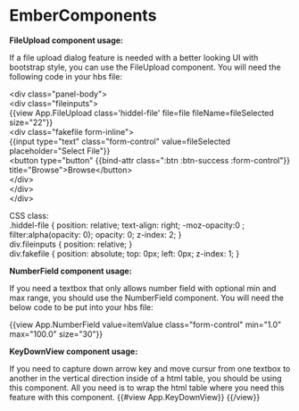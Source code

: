 EmberComponents
===============

<b>FileUpload component usage:</B>

If a file upload dialog feature is needed with a better looking UI with bootstrap style, you can use the FileUpload component. You will need the following code in your hbs file: 

&lt;div class="panel-body"&gt;    
   &lt;div class="fileinputs"&gt;                                                                                              
      {{view App.FileUpload class='hiddel-file' file=file fileName=fileSelected size="22"}}                                     
      &lt;div class="fakefile form-inline"&gt;                                                                                  
        {{input type="text" class="form-control" value=fileSelected placeholder="Select File"}}                                   
         &lt;button type="button" {{bind-attr class=":btn :btn-success :form-control"}} title="Browse"&gt;Browse&lt;/button&gt;  
      &lt;/div&gt;                                                                                                                
   &lt;/div&gt;                                                                                                                  
&lt;/div&gt;                                                                                                                    


CSS class:                                                                                                                       
.hiddel-file {
       position: relative;
       text-align: right;
       -moz-opacity:0 ;
       filter:alpha(opacity: 0);
       opacity: 0;
       z-index: 2;
}                                                                                                                             
div.fileinputs {
       position: relative;
}                                                                                                                             
div.fakefile {
       position: absolute;
       top: 0px;
       left: 0px;
       z-index: 1;
}

<b>NumberField component usage:</b>

If you need a textbox that only allows number field with optional min and max range, you should use the NumberField component. You will need the below code to be put into your hbs file:

{{view App.NumberField value=itemValue class="form-control"  min="1.0" max="100.0" size="30"}}                                

<b>KeyDownView component usage:</b>

If you need to capture down arrow key and move cursur from one textbox to another in the vertical direction inside of a html table, you should be using this component. All you need is to wrap the html table where you need this feature with this component.
{{#view App.KeyDownView}} {{/view}}
